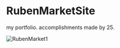 # RubenMarketSite

my portfolio.
accomplishments made by 25.


![RubenMarket1](https://user-images.githubusercontent.com/27410534/166345497-382e4696-ce4e-47f0-b61f-263dd3c18876.jpg)
